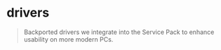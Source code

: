 # drivers

> Backported drivers we integrate into the Service Pack to enhance usability on more modern PCs.
